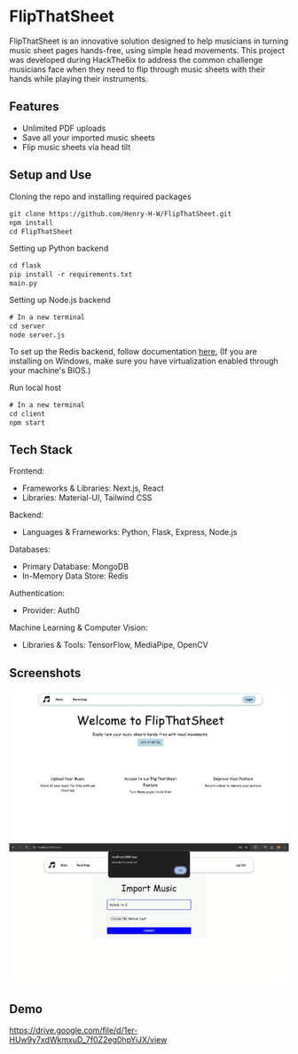 
# FlipThatSheet

FlipThatSheet is an innovative solution designed to help musicians in turning music sheet pages hands-free, using simple head movements. This project was developed during HackThe6ix to address the common challenge musicians face when they need to flip through music sheets with their hands while playing their instruments.


## Features

- Unlimited PDF uploads
- Save all your imported music sheets
- Flip music sheets via head tilt

## Setup and Use

Cloning the repo and installing required packages
```
git clone https://github.com/Henry-H-W/FlipThatSheet.git
npm install
cd FlipThatSheet
```

Setting up Python backend
```
cd flask
pip install -r requirements.txt
main.py
```

Setting up Node.js backend
```
# In a new terminal
cd server
node server.js
```

To set up the Redis backend, follow documentation [here.](
https://redis.io/docs/latest/operate/oss_and_stack/install/install-redis/)
(If you are installing on Windows, make sure you have virtualization enabled through your machine's BIOS.)

Run local host
```
# In a new terminal
cd client
npm start
```

## Tech Stack

Frontend: 
- Frameworks & Libraries: Next.js, React
- Libraries: Material-UI, Tailwind CSS

Backend: 
- Languages & Frameworks: Python, Flask, Express, Node.js

Databases: 
- Primary Database: MongoDB
- In-Memory Data Store: Redis

Authentication: 
- Provider: Auth0

Machine Learning & Computer Vision: 
- Libraries & Tools: TensorFlow, MediaPipe, OpenCV

## Screenshots
![App Screenshot](https://github.com/Henry-H-W/FlipThatSheet/raw/main/FlipThatSheet.png)
![PDF Upload Screenshot](https://github.com/Henry-H-W/FlipThatSheet/raw/main/UploadDemo.png)

## Demo

https://drive.google.com/file/d/1er-HUw9y7xdWkmxuD_7f0Z2eg0hpYiJX/view